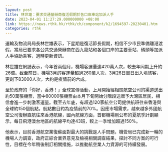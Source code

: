 ```yaml
---
layout: post
title: 林世雄：要求交通營辦商復活假期於各口岸車站加派人手
date: 2023-04-01 11:27:29.000000000 +08:00
link: https://news.rthk.hk/rthk/ch/component/k2/1694597-20230401.htm
categories: rthk
---
```


運輸及物流局局長林世雄表示，下星期是復活節長假期，相信不少市民準備離港渡假，當局已要求各公共交通營辦商在西九龍站和各個口岸的主要車站、碼頭等加派人手協助乘客，適時更新資訊。

林世雄在網誌表示，今年首兩個月，機場客運量達420萬人次，較去年同期上升約26倍。截至前日，機場3月的客運量超過260萬人次，3月26日單日出入境旅客，更創下83000人次，大約是疫情前的六成。

至於政府的「你好，香港！」全球宣傳活動，上月開始經相關航空公司的渠道送出約50萬張機票，當中80000張機票由本月下旬開始分階段送贈予大灣區居民，相信會進一步刺激客運量。截至去年底，有超過120家航空公司提供航班往來香港與全球約150個航點，航點數目約為疫情前的70%。因應市場需求，越來越多外國航空公司復辦直航往來香港航線，國內航線方面，首都機場剛公布的夏航季計劃顯示，每日飛港澳台地區的航線平均達43班，較上一季增加超過150%。

他表示，目前香港航空業復蘇面對最大的挑戰是人手問題，機管局已完成新一輪的機場人力調查，政府正綜合業界意見及檢視相關調查結果，探討不同方案的可行性，目標在今年稍後制訂相關措施，以推動航空業人力資源的可持續發展。
